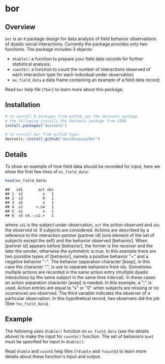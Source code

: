 bor
===

Overview
--------

`bor` is an `R` package design for data analysis of field behavior observations of dyadic social interactions. Currently the package provides only two functions. The package includes 3 objects:

-   `dtable()` a function to prepare your field data records for further statistical analysis;
-   `countb()` a function to count the number of interactions observed of each interaction type for each individual under observation;
-   `ex_field_data` a data frame containing an example of a field data record;

Read `bor` help file (`?bor`) to learn more about this package;

Installation
------------

``` r
# to install R packages from github you the devtools package
# the following installs the devtools package from CRAN
install.packages("devtools")

# to install bor from github type:
devtools::install_github("davidnsousa/bor")
```

Details
-------

To show an example of how field data should be recorded for input, here we show the first few lines of `ex_field_data`:

``` r
head(ex_field_data)
```

    ##   id1       act obs
    ## 1  s2         x   1
    ## 2  s3         0   1
    ## 3  s5         x   1
    ## 4  s1      +.s4   1
    ## 5  s1         x   1
    ## 6  s5 s4.-;s2.+   1

where `id1` is the subject under observation, `act` the action observed and `obs` the observed id. 9 subjects are considered. Actions are described by a reference to the interaction partner \[partner id\] (one element of the set of subjects except the self) and the behavior observed \[behavior\]. When \[partner id\] appears before \[behavior\], the former is the receiver and the later the sender, otherwise the symmetric is true. In this example there are two possible types of \[behavior\], namely a positive behavior "+" and a negative behavior "-". The behavior separation character \[bsep\], in this case the character ".", is use to separate behaviors from ids. Sometimes multiple actions are recorded in the same action entry (multiple dyadic interactions by the same subject in the same time interval). In these cases an action separation character \[asep\] is needed. In this example, a ";" is used. Action entries are equal to "x" or "0" when subjects are missing or no ocurrences are observed. The third variable indicates the observer of a particular observation. In this hypothetical record, two observers did the job (See `?ex_field_data`).

Example
-------

The following uses `dtable()` function on `ex_field_data` (see the details above) to make the input for `countb()` function. The set of behaviors `bset` must be specified for input in `dtable()`:

Read `dtable` and `countb` help files (`?dtable` and `?countb`) to learn more details about these function's input and output.
